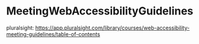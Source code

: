 # MeetingWebAccessibilityGuidelines

pluralsight: https://app.pluralsight.com/library/courses/web-accessibility-meeting-guidelines/table-of-contents
